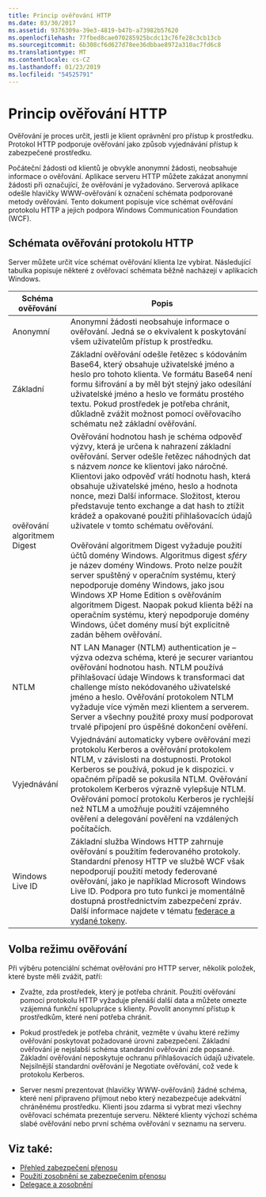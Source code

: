 ```yaml
---
title: Princip ověřování HTTP
ms.date: 03/30/2017
ms.assetid: 9376309a-39e3-4819-b47b-a73982b57620
ms.openlocfilehash: 77fbed8cae070285925bcdc13c76fe28c3cb13cb
ms.sourcegitcommit: 6b308cf6d627d78ee36dbbae8972a310ac7fd6c8
ms.translationtype: MT
ms.contentlocale: cs-CZ
ms.lasthandoff: 01/23/2019
ms.locfileid: "54525791"
---
```

# <a name="understanding-http-authentication"></a>Princip ověřování HTTP
Ověřování je proces určit, jestli je klient oprávnění pro přístup k prostředku. Protokol HTTP podporuje ověřování jako způsob vyjednávání přístup k zabezpečené prostředku.  
  
 Počáteční žádosti od klientů je obvykle anonymní žádosti, neobsahuje informace o ověřování. Aplikace serveru HTTP můžete zakázat anonymní žádosti při označující, že ověřování je vyžadováno. Serverová aplikace odešle hlavičky WWW-ověřování k označení schémata podporované metody ověřování. Tento dokument popisuje více schémat ověřování protokolu HTTP a jejich podpora Windows Communication Foundation (WCF).  
  
## <a name="http-authentication-schemes"></a>Schémata ověřování protokolu HTTP  
 Server můžete určit více schémat ověřování klienta lze vybírat. Následující tabulka popisuje některé z ověřovací schémata běžně nacházejí v aplikacích Windows.  
  
|Schéma ověřování|Popis|  
|---------------------------|-----------------|  
|Anonymní|Anonymní žádosti neobsahuje informace o ověřování. Jedná se o ekvivalent k poskytování všem uživatelům přístup k prostředku.|  
|Základní|Základní ověřování odešle řetězec s kódováním Base64, který obsahuje uživatelské jméno a heslo pro tohoto klienta. Ve formátu Base64 není formu šifrování a by měl být stejný jako odesílání uživatelské jméno a heslo ve formátu prostého textu. Pokud prostředek je potřeba chránit, důkladně zvážit možnost pomocí ověřovacího schématu než základní ověřování.|  
|ověřování algoritmem Digest|Ověřování hodnotou hash je schéma odpověď výzvy, která je určena k nahrazení základní ověřování. Server odešle řetězec náhodných dat s názvem *nonce* ke klientovi jako náročné. Klientovi jako odpověď vrátí hodnotu hash, která obsahuje uživatelské jméno, heslo a hodnota nonce, mezi Další informace. Složitost, kterou představuje tento exchange a dat hash to ztížit krádež a opakované použití přihlašovacích údajů uživatele v tomto schématu ověřování.<br /><br /> Ověřování algoritmem Digest vyžaduje použití účtů domény Windows. Algoritmus digest *sféry* je název domény Windows. Proto nelze použít server spuštěný v operačním systému, který nepodporuje domény Windows, jako jsou Windows XP Home Edition s ověřováním algoritmem Digest. Naopak pokud klienta běží na operačním systému, který nepodporuje domény Windows, účet domény musí být explicitně zadán během ověřování.|  
|NTLM|NT LAN Manager (NTLM) authentication je – výzva odezva schéma, které je securer variantou ověřování hodnotou hash. NTLM používá přihlašovací údaje Windows k transformaci dat challenge místo nekódovaného uživatelské jméno a heslo. Ověřování protokolem NTLM vyžaduje více výměn mezi klientem a serverem. Server a všechny použité proxy musí podporovat trvalé připojení pro úspěšné dokončení ověření.|  
|Vyjednávání|Vyjednávání automaticky vybere ověřování mezi protokolu Kerberos a ověřování protokolem NTLM, v závislosti na dostupnosti. Protokol Kerberos se používá, pokud je k dispozici. v opačném případě se pokusila NTLM. Ověřování protokolem Kerberos výrazně vylepšuje NTLM. Ověřování pomocí protokolu Kerberos je rychlejší než NTLM a umožňuje použití vzájemného ověření a delegování pověření na vzdálených počítačích.|  
|Windows Live ID|Základní služba Windows HTTP zahrnuje ověřování s použitím federovaného protokoly. Standardní přenosy HTTP ve službě WCF však nepodporují použití metody federované ověřování, jako je například Microsoft Windows Live ID. Podpora pro tuto funkci je momentálně dostupná prostřednictvím zabezpečení zpráv. Další informace najdete v tématu [federace a vydané tokeny](../../../../docs/framework/wcf/feature-details/federation-and-issued-tokens.md).|  
  
## <a name="choosing-an-authentication-scheme"></a>Volba režimu ověřování  
 Při výběru potenciální schémat ověřování pro HTTP server, několik položek, které byste měli zvážit, patří:  
  
-   Zvažte, zda prostředek, který je potřeba chránit. Použití ověřování pomocí protokolu HTTP vyžaduje přenáší další data a můžete omezte vzájemná funkční spolupráce s klienty. Povolit anonymní přístup k prostředkům, které není potřeba chránit.  
  
-   Pokud prostředek je potřeba chránit, vezměte v úvahu které režimy ověřování poskytovat požadované úrovni zabezpečení. Základní ověřování je nejslabší schéma standardní ověřování zde popsané. Základní ověřování neposkytuje ochranu přihlašovacích údajů uživatele. Nejsilnější standardní ověřování je Negotiate ověřování, což vede k protokolu Kerberos.  
  
-   Server nesmí prezentovat (hlavičky WWW-ověřování) žádné schéma, které není připraveno přijmout nebo který nezabezpečuje adekvátní chráněnému prostředku. Klienti jsou zdarma si vybrat mezi všechny ověřovací schémata prezentuje serveru. Některé klienty výchozí schéma slabé ověřování nebo první schéma ověřování v seznamu na serveru.  
  
## <a name="see-also"></a>Viz také:
- [Přehled zabezpečení přenosu](../../../../docs/framework/wcf/feature-details/transport-security-overview.md)
- [Použití zosobnění se zabezpečením přenosu](../../../../docs/framework/wcf/feature-details/using-impersonation-with-transport-security.md)
- [Delegace a zosobnění](../../../../docs/framework/wcf/feature-details/delegation-and-impersonation-with-wcf.md)
